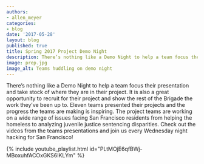 ```yaml
---
authors:
- allen_meyer
categories:
- blog
date: '2017-05-28'
layout: blog
published: true
title: Spring 2017 Project Demo Night
description: There’s nothing like a Demo Night to help a team focus their presentation and take stock of where they are in their project. It is also a great opportunity to recruit for their project and show the rest of the Brigade the work they’ve been up to. Eleven teams presented their projects and the progress the teams are making is inspiring. The project teams are working on a wide range of issues facing San Francisco residents from helping the homeless to analyzing juvenile justice sentencing disparities. Check out the videos from the teams presentations and join us every Wednesday night hacking for San Francisco!
image: prep.jpg
image_alt: Teams huddling on demo night
---
```


There’s nothing like a Demo Night to help a team focus their presentation and take stock of where they are in their project. It is also a great opportunity to recruit for their project and show the rest of the Brigade the work they’ve been up to. Eleven teams presented their projects and the progress the teams are making is inspiring. The project teams are working on a wide range of issues facing San Francisco residents from helping the homeless to analyzing juvenile justice sentencing disparities. Check out the videos from the teams presentations and join us every Wednesday night hacking for San Francisco!

{% include youtube_playlist.html id="PLtMOjE6qfBWj-MBoxuhfACOxGKS6IKLYm" %}
